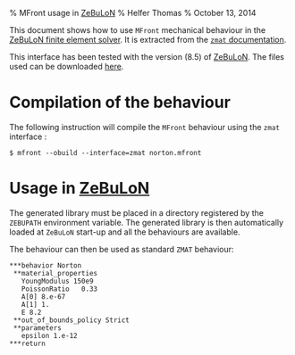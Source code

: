 % MFront usage in [ZeBuLoN](http://www.zset-software.com/products/zebulon)
% Helfer Thomas
% October 13, 2014

This document shows how to use `MFront` mechanical behaviour in the
[ZeBuLoN finite element solver](http://www.zset-software.com/products/zebulon). It
is extracted from the
[`zmat` documentation](documents/mfront/zmat.pdf).

This interface has been tested with the version \(8.5\) of
[ZeBuLoN](http://www.zset-software.com/products/zebulon). The files
used can be downloaded [here](downloads/example-zset8.5.tar.bz2).

# Compilation of the behaviour

The following instruction will compile the `MFront` behaviour using
the `zmat` interface :

~~~~ {.bash}
$ mfront --obuild --interface=zmat norton.mfront
~~~~~~~~~~~~~~~~~~~

# Usage in [ZeBuLoN](http://www.zset-software.com/products/zebulon)

The generated library must be placed in a directory registered by the
`ZEBUPATH` environment variable. The generated library is then
automatically loaded at `ZeBuLoN` start-up and all the behaviours are
available.

The behaviour can then be used as standard `ZMAT` behaviour:

~~~~~~~~~ {.bash}
***behavior Norton
 **material_properties
   YoungModulus 150e9
   PoissonRatio   0.33
   A[0] 8.e-67
   A[1] 1.
   E 8.2
 **out_of_bounds_policy Strict
 **parameters
   epsilon 1.e-12
***return
~~~~~~~~~

